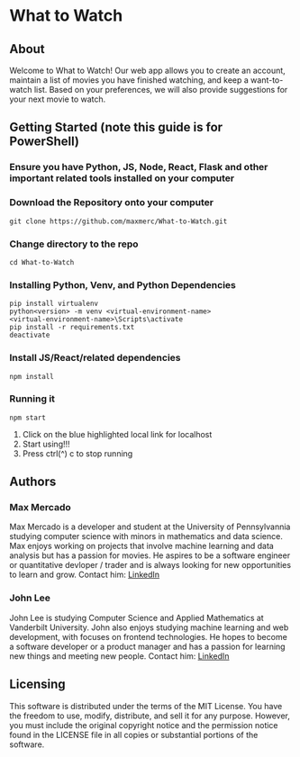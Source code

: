 # What to Watch

## About

Welcome to What to Watch! Our web app allows you to create an account,
maintain a list of movies you have finished watching, and keep a
want-to-watch list. Based on your preferences, we will also provide
suggestions for your next movie to watch.

## Getting Started (note this guide is for PowerShell)

### Ensure you have Python, JS, Node, React, Flask and other important related tools installed on your computer

### Download the Repository onto your computer

```shell
git clone https://github.com/maxmerc/What-to-Watch.git
```

### Change directory to the repo

```shell
cd What-to-Watch
```

### Installing Python, Venv, and Python Dependencies

```shell
pip install virtualenv
python<version> -m venv <virtual-environment-name>
<virtual-environment-name>\Scripts\activate
pip install -r requirements.txt
deactivate
```

### Install JS/React/related dependencies

```shell
npm install
```

### Running it

```shell
npm start
```

1. Click on the blue highlighted local link for localhost
1. Start using!!!
1. Press ctrl(^) c to stop running

## Authors

### Max Mercado

Max Mercado is a developer and student at the University of Pennsylvannia 
studying computer science with minors in mathematics and data
science. Max enjoys working on projects that involve machine
learning and data analysis but has a passion for movies. He aspires
to be a software engineer or quantitative devloper / trader and is
always looking for new opportunities to learn and grow. Contact him:
[LinkedIn](https://www.linkedin.com/in/max-mercado-568a50273/)

### John Lee

John Lee is studying Computer Science and Applied Mathematics at
Vanderbilt University. John also enjoys studying machine learning
and web development, with focuses on frontend technologies. He hopes
to become a software developer or a product manager and has a
passion for learning new things and meeting new people. Contact him:
[LinkedIn](https://www.linkedin.com/in/johnjaemin/)

## Licensing

This software is distributed under the terms of the MIT License. You have the freedom to use, modify, distribute, and sell it for any purpose. However, you must include the original copyright notice and the permission notice found in the LICENSE file in all copies or substantial portions of the software.
